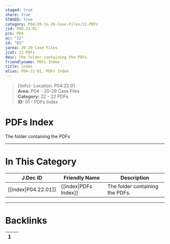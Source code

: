 ```yaml
---  
staged: true  
share: true  
STAGED: true  
category: P04/20-to-29-Case-Files/22-PDFs  
jid: P04.22.01  
pro: P04  
ac: "22"  
id: "01"  
jarea: 20-29 Case Files  
jcat: 22 PDFs  
desc: The folder containing the PDFs.  
friendlyname: PDFs Index  
title: index  
alias: P04-22-01, PDFs Index  
---  
```

  
>[!info]- Location: P04.22.01  
>**Area:** P04 - 20-29 Case Files  
>**Category:** 22 - 22 PDFs  
>**ID:** 01 - PDFs Index  
  
# PDFs Index  
  
The folder containing the PDFs  
   
  
  
---  
# In This Category  
  
| J.Dec ID                                                                           | Friendly Name                                                                       | Description                     |  
| ---------------------------------------------------------------------------------- | ----------------------------------------------------------------------------------- | ------------------------------- |  
| [[index\|P04.22.01]] | [[index\|PDFs Index]] | The folder containing the PDFs. |  
  
  
---  
# Backlinks  
<div><table class="dataview table-view-table"><thead class="table-view-thead"><tr class="table-view-tr-header"><th class="table-view-th"><span></span><span class="dataview small-text">1</span></th><th class="table-view-th"><span></span></th></tr></thead><tbody class="table-view-tbody"></tbody></table></div>